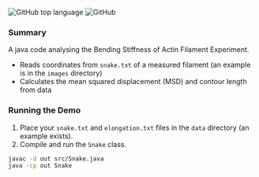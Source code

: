 ![GitHub top language](https://img.shields.io/github/languages/top/Ramy-Badr-Ahmed/bendingStiffness?style=flat-square&cacheSeconds=1)
![GitHub](https://img.shields.io/github/license/Ramy-Badr-Ahmed/bendingStiffness)

### Summary

A java code analysing the Bending Stiffness of Actin Filament Experiment.

- Reads coordinates from `snake.txt` of a measured filament (an example is in the `images` directory)
- Calculates the mean squared displacement (MSD) and contour length from data

### Running the Demo

1. Place your `snake.txt` and `elongation.txt` files in the `data` directory (an example exists).
2. Compile and run the `Snake` class.

```sh
javac -d out src/Snake.java
java -cp out Snake
